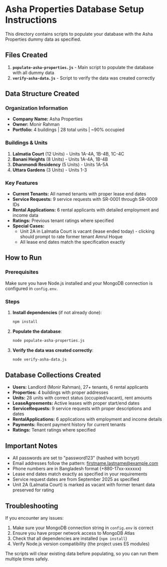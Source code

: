 # Asha Properties Database Setup Instructions

This directory contains scripts to populate your database with the Asha Properties dummy data as specified.

## Files Created

1. **`populate-asha-properties.js`** - Main script to populate the database with all dummy data
2. **`verify-asha-data.js`** - Script to verify the data was created correctly

## Data Structure Created

### Organization Information
- **Company Name:** Asha Properties
- **Owner:** Monir Rahman
- **Portfolio:** 4 buildings | 28 total units | ~90% occupied

### Buildings & Units
1. **Lalmatia Court** (12 Units) - Units 1A-4A, 1B-4B, 1C-4C
2. **Banani Heights** (8 Units) - Units 1A-4A, 1B-4B  
3. **Dhanmondi Residency** (5 Units) - Units 1A-5A
4. **Uttara Gardens** (3 Units) - Units 1-3

### Key Features
- **Current Tenants:** All named tenants with proper lease end dates
- **Service Requests:** 9 service requests with SR-0001 through SR-0009 IDs
- **Rental Applications:** 6 rental applicants with detailed employment and income data
- **Ratings:** Previous tenant ratings where specified
- **Special Cases:** 
  - Unit 2A in Lalmatia Court is vacant (lease ended today) - clicking should prompt to rate former tenant Amrul Hoque
  - All lease end dates match the specification exactly

## How to Run

### Prerequisites
Make sure you have Node.js installed and your MongoDB connection is configured in `config.env`.

### Steps

1. **Install dependencies** (if not already done):
   ```bash
   npm install
   ```

2. **Populate the database**:
   ```bash
   node populate-asha-properties.js
   ```

3. **Verify the data was created correctly**:
   ```bash
   node verify-asha-data.js
   ```

## Database Collections Created

- **Users:** Landlord (Monir Rahman), 27+ tenants, 6 rental applicants
- **Properties:** 4 buildings with proper addresses
- **Units:** 28 units with correct status (occupied/vacant), rent amounts
- **LeaseAgreements:** Active leases with proper start/end dates
- **ServiceRequests:** 9 service requests with proper descriptions and dates
- **RentalApplications:** 6 applications with employment and income details
- **Payments:** Recent payment history for current tenants
- **Ratings:** Tenant ratings where specified

## Important Notes

- All passwords are set to "password123" (hashed with bcrypt)
- Email addresses follow the pattern: firstname.lastname@example.com
- Phone numbers are in Bangladesh format (+880-17xx-xxxxxx)
- Lease end dates match exactly as specified in your requirements
- Service request dates are from September 2025 as specified
- Unit 2A (Lalmatia Court) is marked as vacant with former tenant data preserved for rating

## Troubleshooting

If you encounter any issues:

1. Make sure your MongoDB connection string in `config.env` is correct
2. Ensure you have proper network access to MongoDB Atlas
3. Check that all dependencies are installed (`npm install`)
4. Verify Node.js version compatibility (the project uses ES modules)

The scripts will clear existing data before populating, so you can run them multiple times safely.